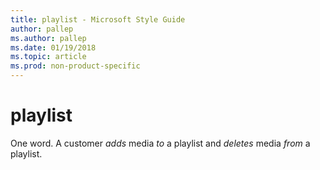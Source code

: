 ```yaml
---
title: playlist - Microsoft Style Guide
author: pallep
ms.author: pallep
ms.date: 01/19/2018
ms.topic: article
ms.prod: non-product-specific
---
```


# playlist

One word. A customer *adds* media *to* a playlist and *deletes* media *from* a playlist.
